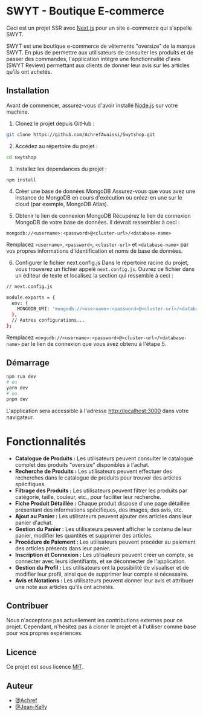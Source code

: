 # SWYT - Boutique E-commerce

Ceci est un projet SSR avec [Next.js](https://nextjs.org/) pour un site e-commerce qui s'appelle SWYT.

SWYT est une boutique e-commerce de vêtements "oversize" de la marque SWYT. En plus de permettre aux utilisateurs de consulter les produits et de passer des commandes, l'application intègre une fonctionnalité d'avis (SWYT Review) permettant aux clients de donner leur avis sur les articles qu'ils ont achetés.

## Installation

Avant de commencer, assurez-vous d'avoir installé [Node.js](https://nodejs.org) sur votre machine.

1. Clonez le projet depuis GitHub :

```bash
git clone https://github.com/AchrefAwaissi/Swytshop.git
```

2. Accédez au répertoire du projet :

```bash
cd swytshop
```

3. Installez les dépendances du projet :

```bash
npm install
```
4. Créer une base de données MongoDB
Assurez-vous que vous avez une instance de MongoDB en cours d'exécution ou créez-en une sur le cloud (par exemple, MongoDB Atlas).

5. Obtenir le lien de connexion MongoDB
Récupérez le lien de connexion MongoDB de votre base de données. Il devrait ressembler à ceci :

`mongodb://<username>:<password>@<cluster-url>/<database-name>`

Remplacez `<username>`, `<password>`, `<cluster-url>` et `<database-name>` par vos propres informations d'identification et noms de base de données.

6. Configurer le fichier next.config.js
Dans le répertoire racine du projet, vous trouverez un fichier appelé `next.config.js`. Ouvrez ce fichier dans un éditeur de texte et localisez la section qui ressemble à ceci :

```bash
// next.config.js

module.exports = {
  env: {
    MONGODB_URI: 'mongodb://<username>:<password>@<cluster-url>/<database-name>',
  },
  // Autres configurations...
};
```
Remplacez `mongodb://<username>:<password>@<cluster-url>/<database-name>` par le lien de connexion que vous avez obtenu à l'étape 5.

## Démarrage 

```bash
npm run dev
# ou
yarn dev
# ou
pnpm dev
```

L'application sera accessible à l'adresse [http://localhost:3000](http://localhost:3000) dans votre navigateur.

# Fonctionnalités

- **Catalogue de Produits :** Les utilisateurs peuvent consulter le catalogue complet des produits "oversize" disponibles à l'achat.
- **Recherche de Produits :** Les utilisateurs peuvent effectuer des recherches dans le catalogue de produits pour trouver des articles spécifiques.
- **Filtrage des Produits :** Les utilisateurs peuvent filtrer les produits par catégorie, taille, couleur, etc., pour faciliter leur recherche.
- **Fiche Produit Détaillée :** Chaque produit dispose d'une page détaillée présentant des informations spécifiques, des images, des avis, etc.
- **Ajout au Panier :** Les utilisateurs peuvent ajouter des articles dans leur panier d'achat.
- **Gestion du Panier :** Les utilisateurs peuvent afficher le contenu de leur panier, modifier les quantités et supprimer des articles.
- **Procédure de Paiement :** Les utilisateurs peuvent procéder au paiement des articles présents dans leur panier.
- **Inscription et Connexion :** Les utilisateurs peuvent créer un compte, se connecter avec leurs identifiants, et se déconnecter de l'application.
- **Gestion du Profil :** Les utilisateurs ont la possibilité de visualiser et de modifier leur profil, ainsi que de supprimer leur compte si nécessaire.
- **Avis et Notations :** Les utilisateurs peuvent donner leur avis et attribuer une note aux articles qu'ils ont achetés.

## Contribuer

Nous n'acceptons pas actuellement les contributions externes pour ce projet. Cependant, n'hésitez pas à cloner le projet et à l'utiliser comme base pour vos propres expériences.

## Licence

Ce projet est sous licence [MIT](https://choosealicense.com/licenses/mit/).

## Auteur

- [@Achref](https://www.github.com/AchrefAwaissi)
- [@Jean-Kelly](https://www.github.com/john1340a)
